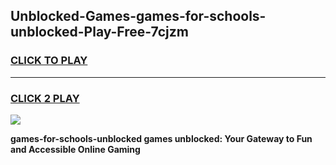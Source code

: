 
## Unblocked-Games-games-for-schools-unblocked-Play-Free-7cjzm
<h3>
<a href="https://premium76.site?title=games-for-schools-unblocked&ref=12A">CLICK TO PLAY</a></h3>
<hr>

<h3>
<a href="https://premium76.site?title=games-for-schools-unblocked&ref=12A">CLICK 2 PLAY</a>
  
</h3>

<a href="https://premium76.site?title=games-for-schools-unblocked&ref=12A"><img src="https://clearcache.store/games.png"></a>


**games-for-schools-unblocked games unblocked: Your Gateway to Fun and Accessible Online Gaming**
